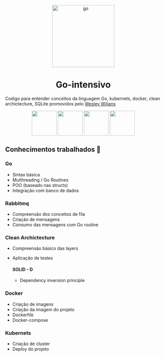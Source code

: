 <div align="center">
  <img alt="go" width=200 height=200 src="https://cdn.jsdelivr.net/gh/devicons/devicon/icons/go/go-original-wordmark.svg" />    
  <h1 align="center">
     Go-intensivo
  </h1>
</div>

  Codigo para entender conceitos da linguagem Go, kubernets, docker, clean archictecture, SQLite promovidos pelo [Wesley Wilians](https://www.linkedin.com/in/wesleywillians/) 

<div align="center" >  
  <img  width=80 height=80 src="https://cdn.jsdelivr.net/gh/devicons/devicon/icons/go/go-original.svg" />
  <img  width=80 height=80 src="https://cdn.jsdelivr.net/gh/devicons/devicon/icons/docker/docker-original-wordmark.svg" />
  
  <img  width=80 height=80 src="https://cdn.jsdelivr.net/gh/devicons/devicon/icons/kubernetes/kubernetes-plain-wordmark.svg" />
  <img  width=80 height=80 src="https://cdn.jsdelivr.net/gh/devicons/devicon/icons/sqlite/sqlite-original-wordmark.svg" />
          
</div>

## Conhecimentos trabalhados 🚀

### Go
- Sintax básica
- Multhreading / Go Routines
- POO (baseado nas structs)
- Integração com banco de dados
  
### Rabbitmq 
- Compreensão dos conceitos de fila
- Criação de mensagens
- Consumo das mensagens com Go routine

### Clean Archictecture
- Compreensão básico das layers
- Aplicação de testes
  
  #### SOLID - D
  - Dependency inversion principle

### Docker
- Criação de imagens
- Criação da imagem do projeto
- Dockerfile
- Docker-compose

### Kubernets
- Criação de cluster
- Deploy do projeto 
